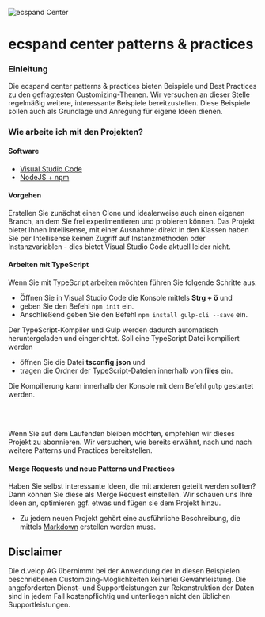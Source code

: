 ![ecspand Center](http://www.d-velop.de/wp-content/uploads/ecspand_3cols.png) 

# ecspand center patterns & practices #


### Einleitung ###

Die ecspand center patterns & practices bieten Beispiele und Best Practices zu den gefragtesten Customizing-Themen. Wir versuchen an dieser Stelle regelmäßig weitere, interessante Beispiele bereitzustellen. Diese Beispiele sollen auch als Grundlage und Anregung für eigene Ideen dienen.

### Wie arbeite ich mit den Projekten? ###

#### Software ####
* [Visual Studio Code](https://code.visualstudio.com/)
* [NodeJS + npm](https://nodejs.org)

#### Vorgehen ####

Erstellen Sie zunächst einen Clone und idealerweise auch einen eigenen Branch, an dem Sie frei experimentieren und probieren können. Das Projekt bietet Ihnen Intellisense, 
mit einer Ausnahme: direkt in den Klassen haben  Sie per Intellisense keinen Zugriff auf Instanzmethoden oder Instanzvariablen - dies bietet Visual Studio Code aktuell leider nicht.

#### Arbeiten mit TypeScript
Wenn Sie mit TypeScript arbeiten möchten führen Sie folgende Schritte aus:

* Öffnen Sie in Visual Studio Code die Konsole mittels **Strg + ö** und
* geben Sie den Befehl ``` npm init ``` ein.
* Anschließend geben Sie den Befehl ``` npm install gulp-cli --save ``` ein.

Der TypeScript-Kompiler und Gulp werden dadurch automatisch heruntergeladen und eingerichtet. Soll eine TypeScript Datei kompiliert werden
* öffnen Sie die Datei **tsconfig.json** und
* tragen die Ordner der TypeScript-Dateien innerhalb von **files** ein.

Die Kompilierung kann innerhalb der Konsole mit dem Befehl ``` gulp ``` gestartet werden.

<br /><br />

Wenn Sie auf dem Laufenden bleiben möchten, empfehlen wir dieses Projekt zu abonnieren. Wir versuchen, wie bereits erwähnt, nach und nach weitere Patterns und Practices bereitstellen.

#### Merge Requests und neue Patterns und Practices ####
Haben Sie selbst interessante Ideen, die mit anderen geteilt werden sollten? Dann können Sie diese als Merge Request einstellen. Wir schauen uns Ihre Ideen an, optimieren ggf. etwas und fügen sie dem Projekt hinzu.
* Zu jedem neuen Projekt gehört eine ausführliche Beschreibung, die mittels [Markdown](http://markdowntutorial.com/) erstellen werden muss. 

## Disclaimer ##

Die d.velop AG übernimmt bei der Anwendung der in diesen Beispielen beschriebenen Customizing-Möglichkeiten keinerlei Gewährleistung. Die angeforderten Dienst- und Supportleistungen zur Rekonstruktion der Daten sind in jedem Fall kostenpflichtig und unterliegen nicht den üblichen Supportleistungen.

